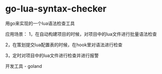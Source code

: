 # go-lua-syntax-checker
用go来实现的一个lua语法检查工具

应用场景：
1，在自动构建项目的时候，对项目中的lua文件进行批量语法检查

2，在策划提交lua配置表的时候，在hook里对语法进行检查

3，定时对项目中的lua文件进行检查并进行报警

开发工具 - goland
